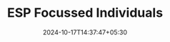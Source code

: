 ---  
title: "ESP Focussed Individuals"  
date: 2024-10-17T14:37:47+05:30  
layout: "other"  
draft: false  
intro: "We offer tailored programs for specific groups, including slow learners, consultants, homemakers, career transitioners, and more. Our training is designed to meet unique needs and provide targeted learning solutions for each group."  
services:  
    - subheading: "Slow Learners"  
      fa_icon: "fa-clock"  
      desc: "Develop a slow-paced, individualized learning structure emphasizing clarity, repetition, and practical examples."  

    - subheading: "Consultants"  
      fa_icon: "fa-briefcase"  
      desc: "Provide advanced courses on client engagement, analytical skills, and industry-specific knowledge."  

    - subheading: "Homemakers"  
      fa_icon: "fa-home"  
      desc: "Offer empowerment training focusing on entrepreneurship, digital literacy, time management, and personal development."  

    - subheading: "Career Transitioners"  
      fa_icon: "fa-exchange-alt"  
      desc: "Provide reskilling and upskilling courses with guidance on career mapping, interview skills, and certifications."  

    - subheading: "Capability Assessment"  
      fa_icon: "fa-chart-bar"  
      desc: "Help individuals evaluate strengths and weaknesses through assessments and personalized feedback."  

    - subheading: "Aspirational Assessment"  
      fa_icon: "fa-star"  
      desc: "Focus on helping individuals define and pursue long-term goals with courses emphasizing vision and perseverance."  

    - subheading: "Dream Path Guidance"  
      fa_icon: "fa-compass"  
      desc: "Provide personalized mentoring to align passions with career or life goals."  
---